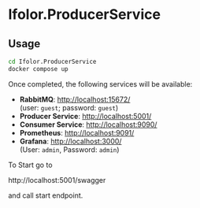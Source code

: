 # Ifolor.ProducerService

## Usage

```bash
cd Ifolor.ProducerService
docker compose up
```

Once completed, the following services will be available:

- **RabbitMQ**: [http://localhost:15672/](http://localhost:15672/)  
  (user: `guest`; password: `guest`)
- **Producer Service**: [http://localhost:5001/](http://localhost:5001/)
- **Consumer Service**: [http://localhost:9090/](http://localhost:9090/)
- **Prometheus**: [http://localhost:9091/](http://localhost:9091/)
- **Grafana**: [http://localhost:3000/](http://localhost:3000/)  
  (User: `admin`, Password: `admin`)

To Start go to  

http://localhost:5001/swagger

and call start endpoint. 
